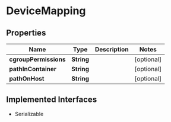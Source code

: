 

# DeviceMapping


## Properties

| Name | Type | Description | Notes |
|------------ | ------------- | ------------- | -------------|
|**cgroupPermissions** | **String** |  |  [optional] |
|**pathInContainer** | **String** |  |  [optional] |
|**pathOnHost** | **String** |  |  [optional] |


## Implemented Interfaces

* Serializable


